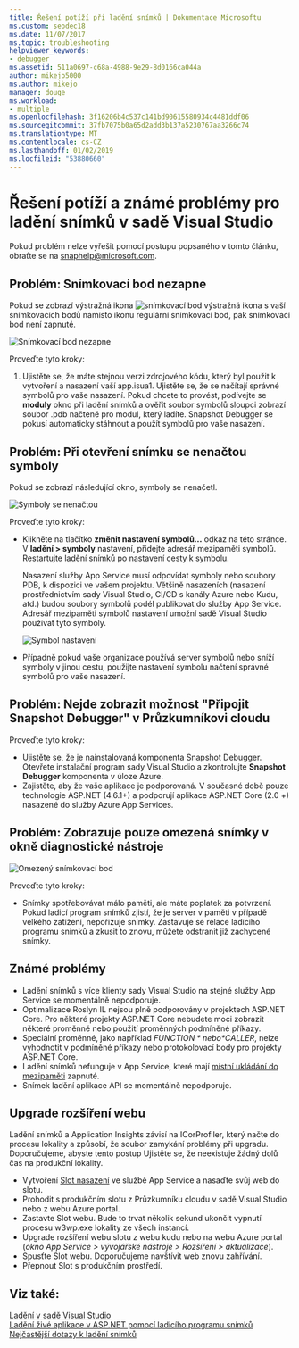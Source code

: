 ```yaml
---
title: Řešení potíží při ladění snímků | Dokumentace Microsoftu
ms.custom: seodec18
ms.date: 11/07/2017
ms.topic: troubleshooting
helpviewer_keywords:
- debugger
ms.assetid: 511a0697-c68a-4988-9e29-8d0166ca044a
author: mikejo5000
ms.author: mikejo
manager: douge
ms.workload:
- multiple
ms.openlocfilehash: 3f16206b4c537c141bd90615580934c4481ddf06
ms.sourcegitcommit: 37fb7075b0a65d2add3b137a5230767aa3266c74
ms.translationtype: MT
ms.contentlocale: cs-CZ
ms.lasthandoff: 01/02/2019
ms.locfileid: "53880660"
---
```

# <a name="troubleshooting-and-known-issues-for-snapshot-debugging-in-visual-studio"></a>Řešení potíží a známé problémy pro ladění snímků v sadě Visual Studio

Pokud problém nelze vyřešit pomocí postupu popsaného v tomto článku, obraťte se na snaphelp@microsoft.com.

## <a name="issue-snappoint-does-not-turn-on"></a>Problém: Snímkovací bod nezapne

Pokud se zobrazí výstražná ikona ![snímkovací bod výstražná ikona](../debugger/media/snapshot-troubleshooting-snappoint-warning-icon.png "snímkovací bod výstražná ikona") s vaší snímkovacích bodů namísto ikonu regulární snímkovací bod, pak snímkovací bod není zapnuté.

![Snímkovací bod nezapne](../debugger/media/snapshot-troubleshooting-dont-turn-on.png "snímkovací bod nezapne")

Proveďte tyto kroky:

1. Ujistěte se, že máte stejnou verzi zdrojového kódu, který byl použit k vytvoření a nasazení vaší app.isua1. Ujistěte se, že se načítají správné symbolů pro vaše nasazení. Pokud chcete to provést, podívejte se **moduly** okno při ladění snímků a ověřit soubor symbolů sloupci zobrazí soubor .pdb načtené pro modul, který ladíte. Snapshot Debugger se pokusí automaticky stáhnout a použít symbolů pro vaše nasazení.

## <a name="issue-symbols-do-not-load-when-i-open-a-snapshot"></a>Problém: Při otevření snímku se nenačtou symboly

Pokud se zobrazí následující okno, symboly se nenačetl.

![Symboly se nenačtou](../debugger/media/snapshot-troubleshooting-symbols-wont-load.png "symboly nenačtou.")

Proveďte tyto kroky:

- Klikněte na tlačítko **změnit nastavení symbolů...** odkaz na této stránce. V **ladění > symboly** nastavení, přidejte adresář mezipaměti symbolů. Restartujte ladění snímků po nastavení cesty k symbolu.

   Nasazení služby App Service musí odpovídat symboly nebo soubory PDB, k dispozici ve vašem projektu. Většině nasazeních (nasazení prostřednictvím sady Visual Studio, CI/CD s kanály Azure nebo Kudu, atd.) budou soubory symbolů podél publikovat do služby App Service. Adresář mezipaměti symbolů nastavení umožní sadě Visual Studio používat tyto symboly.

   ![Symbol nastavení](../debugger/media/snapshot-troubleshooting-symbol-settings.png "Symbol nastavení")

- Případně pokud vaše organizace používá server symbolů nebo sníží symboly v jinou cestu, použijte nastavení symbolu načtení správné symbolů pro vaše nasazení.

## <a name="issue-i-cannot-see-the-attach-snapshot-debugger-option-in-the-cloud-explorer"></a>Problém: Nejde zobrazit možnost "Připojit Snapshot Debugger" v Průzkumníkovi cloudu

Proveďte tyto kroky:

- Ujistěte se, že je nainstalovaná komponenta Snapshot Debugger. Otevřete instalační program sady Visual Studio a zkontrolujte **Snapshot Debugger** komponenta v úloze Azure.
- Zajistěte, aby že vaše aplikace je podporovaná. V současné době pouze technologie ASP.NET (4.6.1+) a podporují aplikace ASP.NET Core (2.0 +) nasazené do služby Azure App Services.

## <a name="issue-i-only-see-throttled-snapshots-in-the-diagnostic-tools"></a>Problém: Zobrazuje pouze omezená snímky v okně diagnostické nástroje

![Omezený snímkovací bod](../debugger/media/snapshot-troubleshooting-throttled-snapshots.png "omezený snímkovací bod")

Proveďte tyto kroky:

- Snímky spotřebovávat málo paměti, ale máte poplatek za potvrzení. Pokud ladicí program snímků zjistí, že je server v paměti v případě velkého zatížení, nepořizuje snímky. Zastavuje se relace ladicího programu snímků a zkusit to znovu, můžete odstranit již zachycené snímky.

## <a name="known-issues"></a>Známé problémy

- Ladění snímků s více klienty sady Visual Studio na stejné služby App Service se momentálně nepodporuje.
- Optimalizace Roslyn IL nejsou plně podporovány v projektech ASP.NET Core. Pro některé projekty ASP.NET Core nebudete moci zobrazit některé proměnné nebo použití proměnných podmíněné příkazy. 
- Speciální proměnné, jako například *$FUNCTION* nebo *$CALLER*, nelze vyhodnotit v podmíněné příkazy nebo protokolovací body pro projekty ASP.NET Core.
- Ladění snímků nefunguje v App Service, které mají [místní ukládání do mezipaměti](/azure/app-service/app-service-local-cache) zapnuté.
- Snímek ladění aplikace API se momentálně nepodporuje.

## <a name="site-extension-upgrade"></a>Upgrade rozšíření webu

Ladění snímků a Application Insights závisí na ICorProfiler, který načte do procesu lokality a způsobí, že soubor zamykání problémy při upgradu. Doporučujeme, abyste tento postup Ujistěte se, že neexistuje žádný dolů čas na produkční lokality.

- Vytvoření [Slot nasazení](/azure/app-service/web-sites-staged-publishing) ve službě App Service a nasaďte svůj web do slotu.
- Prohodit s produkčním slotu z Průzkumníku cloudu v sadě Visual Studio nebo z webu Azure portal.
- Zastavte Slot webu. Bude to trvat několik sekund ukončit vypnutí procesu w3wp.exe lokality ze všech instancí.
- Upgrade rozšíření webu slotu z webu kudu nebo na webu Azure portal (*okno App Service > vývojářské nástroje > Rozšíření > aktualizace*).
- Spusťte Slot webu. Doporučujeme navštívit web znovu zahřívání.
- Přepnout Slot s produkčním prostředí.

## <a name="see-also"></a>Viz také:

[Ladění v sadě Visual Studio](../debugger/index.md)  
[Ladění živé aplikace v ASP.NET pomocí ladicího programu snímků](../debugger/debug-live-azure-applications.md)  
[Nejčastější dotazy k ladění snímků](../debugger/debug-live-azure-apps-faq.md)  
